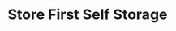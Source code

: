 ---
title: "Store First Self Storage"
url: /ellesmere-port/store-first-self-storage/
shop: storage rental
---